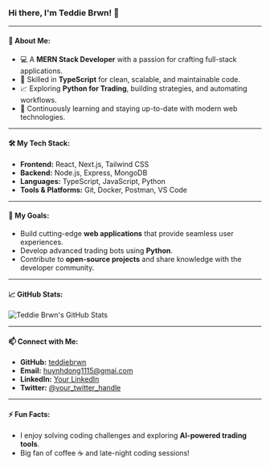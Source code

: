 ### Hi there, I'm Teddie Brwn! 👋

---

#### 🚀 About Me:
- 💻 A **MERN Stack Developer** with a passion for crafting full-stack applications.
- 🎯 Skilled in **TypeScript** for clean, scalable, and maintainable code.
- 📈 Exploring **Python for Trading**, building strategies, and automating workflows.
- 🌱 Continuously learning and staying up-to-date with modern web technologies.

---

#### 🛠️ My Tech Stack:
- **Frontend:** React, Next.js, Tailwind CSS
- **Backend:** Node.js, Express, MongoDB
- **Languages:** TypeScript, JavaScript, Python
- **Tools & Platforms:** Git, Docker, Postman, VS Code

---

#### 🌟 My Goals:
- Build cutting-edge **web applications** that provide seamless user experiences.
- Develop advanced trading bots using **Python**.
- Contribute to **open-source projects** and share knowledge with the developer community.

---

#### 📈 GitHub Stats:
![Teddie Brwn's GitHub Stats](https://github-readme-stats.vercel.app/api?username=teddiebrwn&show_icons=true&theme=transparent&title_color=007aff&icon_color=0acf83&text_color=333333&bg_color=ffffff)

---

#### 📫 Connect with Me:
- **GitHub:** [teddiebrwn](https://github.com/teddiebrwn)
- **Email:** [huynhdong1115@gmai.com](mailto:huynhdong1115@gmail.com)
- **LinkedIn:** [Your LinkedIn](https://www.linkedin.com/in/your-profile)
- **Twitter:** [@your_twitter_handle](https://twitter.com/your_twitter_handle)

---

#### ⚡ Fun Facts:
- I enjoy solving coding challenges and exploring **AI-powered trading tools**.
- Big fan of coffee ☕ and late-night coding sessions!
